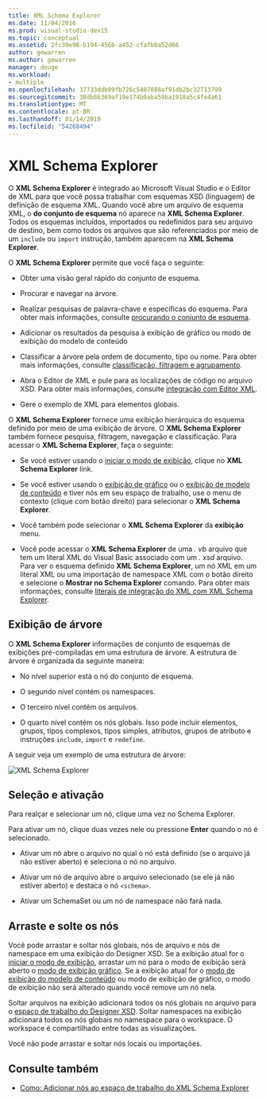 ```yaml
---
title: XML Schema Explorer
ms.date: 11/04/2016
ms.prod: visual-studio-dev15
ms.topic: conceptual
ms.assetid: 2fc39e98-b194-456b-a452-cfafb0a52d66
author: gewarren
ms.author: gewarren
manager: douge
ms.workload:
- multiple
ms.openlocfilehash: 37733ddb09fb726c5407888af91db2bc32713799
ms.sourcegitcommit: 38db86369af19e174b0aba59ba1918a5c4fe4a61
ms.translationtype: MT
ms.contentlocale: pt-BR
ms.lasthandoff: 01/14/2019
ms.locfileid: "54268494"
---
```

# <a name="xml-schema-explorer"></a>XML Schema Explorer

O **XML Schema Explorer** é integrado ao Microsoft Visual Studio e o Editor de XML para que você possa trabalhar com esquemas XSD (linguagem) de definição de esquema XML. Quando você abre um arquivo de esquema XML, o **do conjunto de esquema** nó aparece na **XML Schema Explorer**. Todos os esquemas incluídos, importados ou redefinidos para seu arquivo de destino, bem como todos os arquivos que são referenciados por meio de um `include` ou `import` instrução, também aparecem na **XML Schema Explorer**.

 O **XML Schema Explorer** permite que você faça o seguinte:

-   Obter uma visão geral rápido do conjunto de esquema.

-   Procurar e navegar na árvore.

-   Realizar pesquisas de palavra-chave e específicas do esquema. Para obter mais informações, consulte [procurando o conjunto de esquema](../xml-tools/searching-the-schema-set.md).

-   Adicionar os resultados da pesquisa à exibição de gráfico ou modo de exibição do modelo de conteúdo

-   Classificar a árvore pela ordem de documento, tipo ou nome. Para obter mais informações, consulte [classificação, filtragem e agrupamento](../xml-tools/sorting-filtering-and-grouping-xml-schema-explorer.md).

-   Abra o Editor de XML e pule para as localizações de código no arquivo XSD. Para obter mais informações, consulte [integração com Editor XML](../xml-tools/integration-with-xml-editor.md).

-   Gere o exemplo de XML para elementos globais.

O **XML Schema Explorer** fornece uma exibição hierárquica do esquema definido por meio de uma exibição de árvore. O **XML Schema Explorer** também fornece pesquisa, filtragem, navegação e classificação. Para acessar o **XML Schema Explorer**, faça o seguinte:

-   Se você estiver usando o [iniciar o modo de exibição](../xml-tools/start-view.md), clique no **XML Schema Explorer** link.

-   Se você estiver usando o [exibição de gráfico](../xml-tools/graph-view.md) ou o [exibição de modelo de conteúdo](../xml-tools/content-model-view.md) e tiver nós em seu espaço de trabalho, use o menu de contexto (clique com botão direito) para selecionar o **XML Schema Explorer**.

-   Você também pode selecionar o **XML Schema Explorer** da **exibição** menu.

-   Você pode acessar o **XML Schema Explorer** de uma *. vb* arquivo que tem um literal XML do Visual Basic associado com um *. xsd* arquivo. Para ver o esquema definido **XML Schema Explorer**, um nó XML em um literal XML ou uma importação de namespace XML com o botão direito e selecione o **Mostrar no Schema Explorer** comando. Para obter mais informações, consulte [literais de integração do XML com XML Schema Explorer](../xml-tools/integration-of-xml-literals-with-xml-schema-explorer.md).

## <a name="tree-view"></a>Exibição de árvore
 O **XML Schema Explorer** informações de conjunto de esquemas de exibições pré-compiladas em uma estrutura de árvore. A estrutura de árvore é organizada da seguinte maneira:

-   No nível superior está o nó do conjunto de esquema.

-   O segundo nível contém os namespaces.

-   O terceiro nível contém os arquivos.

-   O quarto nível contém os nós globais. Isso pode incluir elementos, grupos, tipos complexos, tipos simples, atributos, grupos de atributo e instruções `include`, `import` e `redefine`.

A seguir veja um exemplo de uma estrutura de árvore:

![XML Schema Explorer](../xml-tools/media/xmlschemaexplorer.gif)

## <a name="selection-and-activation"></a>Seleção e ativação
 Para realçar e selecionar um nó, clique uma vez no Schema Explorer.

 Para ativar um nó, clique duas vezes nele ou pressione **Enter** quando o nó é selecionado.

-   Ativar um nó abre o arquivo no qual o nó está definido (se o arquivo já não estiver aberto) e seleciona o nó no arquivo.

-   Ativar um nó de arquivo abre o arquivo selecionado (se ele já não estiver aberto) e destaca o nó `<schema>`.

-   Ativar um SchemaSet ou um nó de namespace não fará nada.

## <a name="drag-and-drop-nodes"></a>Arraste e solte os nós
 Você pode arrastar e soltar nós globais, nós de arquivo e nós de namespace em uma exibição do Designer XSD. Se a exibição atual for o [iniciar o modo de exibição](../xml-tools/start-view.md), arrastar um nó para o modo de exibição será aberto o [modo de exibição gráfico](../xml-tools/graph-view.md). Se a exibição atual for o [modo de exibição do modelo de conteúdo](../xml-tools/content-model-view.md) ou modo de exibição de gráfico, o modo de exibição não será alterado quando você remove um nó nela.

 Soltar arquivos na exibição adicionará todos os nós globais no arquivo para o [espaço de trabalho do Designer XSD](../xml-tools/xml-schema-designer-workspace.md). Soltar namespaces na exibição adicionará todos os nós globais no namespace para o workspace. O workspace é compartilhado entre todas as visualizações.

 Você não pode arrastar e soltar nós locais ou importações.

## <a name="see-also"></a>Consulte também

- [Como: Adicionar nós ao espaço de trabalho do XML Schema Explorer](../xml-tools/how-to-add-nodes-to-the-workspace-from-the-xml-schema-explorer.md)